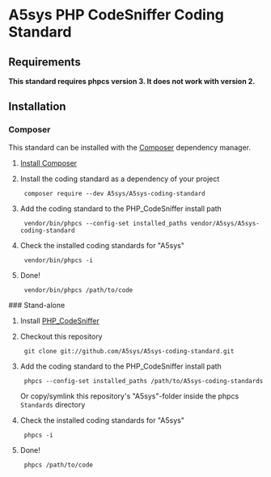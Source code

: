 # A5sys PHP CodeSniffer Coding Standard

## Requirements

**This standard requires phpcs version 3. It does not work with version 2.**

## Installation

### Composer

This standard can be installed with the [Composer](https://getcomposer.org/) dependency manager.

1. [Install Composer](https://getcomposer.org/doc/00-intro.md)

2. Install the coding standard as a dependency of your project

        composer require --dev A5sys/A5sys-coding-standard

3. Add the coding standard to the PHP_CodeSniffer install path

        vendor/bin/phpcs --config-set installed_paths vendor/A5sys/A5sys-coding-standard

4. Check the installed coding standards for "A5sys"

        vendor/bin/phpcs -i

5. Done!

        vendor/bin/phpcs /path/to/code

### Stand-alone

1. Install [PHP_CodeSniffer](https://github.com/squizlabs/PHP_CodeSniffer)

2. Checkout this repository

        git clone git://github.com/A5sys/A5sys-coding-standard.git

3. Add the coding standard to the PHP_CodeSniffer install path

        phpcs --config-set installed_paths /path/to/A5sys-coding-standards

   Or copy/symlink this repository's "A5sys"-folder inside the phpcs `Standards` directory

4. Check the installed coding standards for "A5sys"

        phpcs -i

5. Done!

        phpcs /path/to/code
